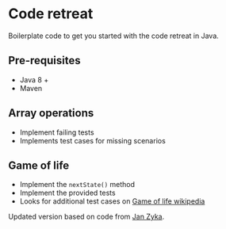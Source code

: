# Code retreat

Boilerplate code to get you started with the code retreat in Java.

## Pre-requisites

- Java 8 +
- Maven

## Array operations

- Implement failing tests
- Implements test cases for missing scenarios

## Game of life

- Implement the `nextState()` method
- Implement the provided tests
- Looks for additional test cases on [Game of life wikipedia](https://en.wikipedia.org/wiki/Conway%27s_Game_of_Life)

Updated version based on code from [Jan Zyka](https://github.com/janzyka/coderetreat).
